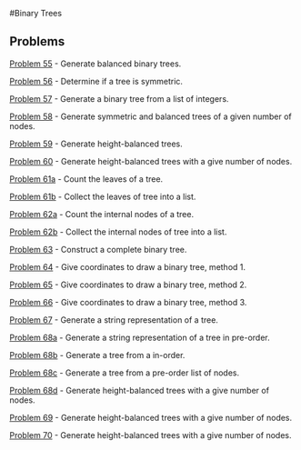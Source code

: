 #Binary Trees

## Problems

[Problem 55](p/p55.md) - Generate balanced binary trees.

[Problem 56](p/p56.md) - Determine if a tree is symmetric.

[Problem 57](p/p57.md) - Generate a binary tree from a list of integers.

[Problem 58](p/p58.md) - Generate symmetric and balanced trees of a given number of nodes.

[Problem 59](p/p59.md) - Generate height-balanced trees.

[Problem 60](p/p60.md) -  Generate height-balanced trees with a give number of nodes. 

[Problem 61a](p/p61a.md) - Count the leaves of a tree.

[Problem 61b](p/p61b.md) - Collect the leaves of tree into a list.

[Problem 62a](p/p62a.md) - Count the internal nodes of a tree.

[Problem 62b](p/p62b.md) - Collect the  internal nodes of tree into a list.

[Problem 63](p/p63.md) - Construct a complete binary tree.

[Problem 64](p/p64.md) - Give coordinates to draw a binary tree, method 1.

[Problem 65](p/p65.md) -  Give coordinates to draw a binary tree, method 2. 

[Problem 66](p/p66.md) -  Give coordinates to draw a binary tree, method 3. 

[Problem 67](p/p67.md) - Generate a string representation of a tree.

[Problem 68a](p/p68a.md) - Generate a string representation of a tree in pre-order. 

[Problem 68b](p/p68b.md)  - Generate a tree from a in-order. 

[Problem 68c](p/p68c.md) - Generate a tree from a pre-order list of nodes. 

[Problem 68d](p/p68d.md) - Generate height-balanced trees with a give number of nodes.

[Problem 69](p/p69.md) - Generate height-balanced trees with a give number of nodes.

[Problem 70](p/p70.md) - Generate height-balanced trees with a give number of nodes.




